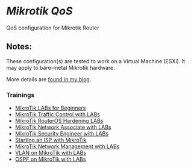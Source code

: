 # _Mikrotik QoS_
QoS configuration for Mikrotik Router

## Notes:
These configuration(s) are tested to work on a Virtual Machine (ESXi). It may apply to bare-metal Mikrotik hardware.

More details are [found in my blog](https://www.pimp-my-rig.com/search/label/mikrotik).

### Trainings
* [MikroTik LABs for Beginners](https://bit.ly/2MJgiw1)
* [MikroTik Traffic Control with LABs](https://bit.ly/30NYHJM)
* [MikroTik RouterOS Hardening LABs](https://bit.ly/2WPn2xV)
* [MikroTik Network Associate with LABs](https://bit.ly/3f8vHC9)
* [MikroTik Security Engineer with LABs](https://bit.ly/2ZYjkUF)
* [Starting an ISP with MikroTik](https://bit.ly/2WQDUEo)
* [MikroTik Network Management with LABs](https://bit.ly/2CLh7mE)
* [VLAN on MikroTik with LABs](https://bit.ly/2ZWxZ2w)
* [OSPF on MikroTik with LABs](https://bit.ly/3jDo1ej)

